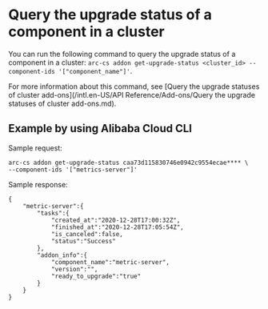 # Query the upgrade status of a component in a cluster

You can run the following command to query the upgrade status of a component in a cluster: `arc-cs addon get-upgrade-status <cluster_id> --component-ids '["component_name"]'`.

For more information about this command, see [Query the upgrade statuses of cluster add-ons](/intl.en-US/API Reference/Add-ons/Query the upgrade statuses of cluster add-ons.md).

## Example by using Alibaba Cloud CLI

Sample request:

```
arc-cs addon get-upgrade-status caa73d115830746e0942c9554ecae**** \ 
--component-ids '["metrics-server"]'
```

Sample response:

```
{
    "metric-server":{
        "tasks":{
            "created_at":"2020-12-28T17:00:32Z",
            "finished_at":"2020-12-28T17:05:54Z",
            "is_canceled":false,
            "status":"Success"
        },
        "addon_info":{
            "component_name":"metric-server",
            "version":"",
            "ready_to_upgrade":"true"
        }
    }
}
```

